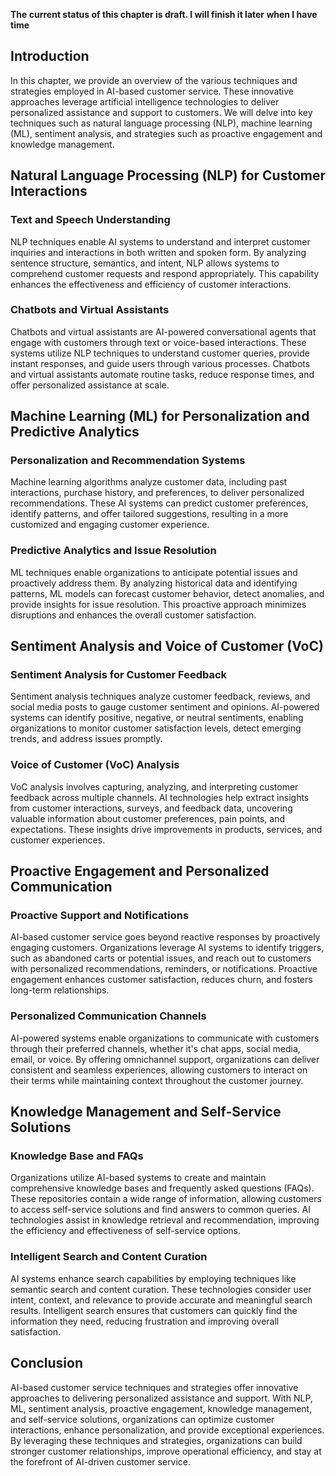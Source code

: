 **The current status of this chapter is draft. I will finish it later when I have time**

Introduction
------------

In this chapter, we provide an overview of the various techniques and strategies employed in AI-based customer service. These innovative approaches leverage artificial intelligence technologies to deliver personalized assistance and support to customers. We will delve into key techniques such as natural language processing (NLP), machine learning (ML), sentiment analysis, and strategies such as proactive engagement and knowledge management.

Natural Language Processing (NLP) for Customer Interactions
-----------------------------------------------------------

### Text and Speech Understanding

NLP techniques enable AI systems to understand and interpret customer inquiries and interactions in both written and spoken form. By analyzing sentence structure, semantics, and intent, NLP allows systems to comprehend customer requests and respond appropriately. This capability enhances the effectiveness and efficiency of customer interactions.

### Chatbots and Virtual Assistants

Chatbots and virtual assistants are AI-powered conversational agents that engage with customers through text or voice-based interactions. These systems utilize NLP techniques to understand customer queries, provide instant responses, and guide users through various processes. Chatbots and virtual assistants automate routine tasks, reduce response times, and offer personalized assistance at scale.

Machine Learning (ML) for Personalization and Predictive Analytics
------------------------------------------------------------------

### Personalization and Recommendation Systems

Machine learning algorithms analyze customer data, including past interactions, purchase history, and preferences, to deliver personalized recommendations. These AI systems can predict customer preferences, identify patterns, and offer tailored suggestions, resulting in a more customized and engaging customer experience.

### Predictive Analytics and Issue Resolution

ML techniques enable organizations to anticipate potential issues and proactively address them. By analyzing historical data and identifying patterns, ML models can forecast customer behavior, detect anomalies, and provide insights for issue resolution. This proactive approach minimizes disruptions and enhances the overall customer satisfaction.

Sentiment Analysis and Voice of Customer (VoC)
----------------------------------------------

### Sentiment Analysis for Customer Feedback

Sentiment analysis techniques analyze customer feedback, reviews, and social media posts to gauge customer sentiment and opinions. AI-powered systems can identify positive, negative, or neutral sentiments, enabling organizations to monitor customer satisfaction levels, detect emerging trends, and address issues promptly.

### Voice of Customer (VoC) Analysis

VoC analysis involves capturing, analyzing, and interpreting customer feedback across multiple channels. AI technologies help extract insights from customer interactions, surveys, and feedback data, uncovering valuable information about customer preferences, pain points, and expectations. These insights drive improvements in products, services, and customer experiences.

Proactive Engagement and Personalized Communication
---------------------------------------------------

### Proactive Support and Notifications

AI-based customer service goes beyond reactive responses by proactively engaging customers. Organizations leverage AI systems to identify triggers, such as abandoned carts or potential issues, and reach out to customers with personalized recommendations, reminders, or notifications. Proactive engagement enhances customer satisfaction, reduces churn, and fosters long-term relationships.

### Personalized Communication Channels

AI-powered systems enable organizations to communicate with customers through their preferred channels, whether it's chat apps, social media, email, or voice. By offering omnichannel support, organizations can deliver consistent and seamless experiences, allowing customers to interact on their terms while maintaining context throughout the customer journey.

Knowledge Management and Self-Service Solutions
-----------------------------------------------

### Knowledge Base and FAQs

Organizations utilize AI-based systems to create and maintain comprehensive knowledge bases and frequently asked questions (FAQs). These repositories contain a wide range of information, allowing customers to access self-service solutions and find answers to common queries. AI technologies assist in knowledge retrieval and recommendation, improving the efficiency and effectiveness of self-service options.

### Intelligent Search and Content Curation

AI systems enhance search capabilities by employing techniques like semantic search and content curation. These technologies consider user intent, context, and relevance to provide accurate and meaningful search results. Intelligent search ensures that customers can quickly find the information they need, reducing frustration and improving overall satisfaction.

Conclusion
----------

AI-based customer service techniques and strategies offer innovative approaches to delivering personalized assistance and support. With NLP, ML, sentiment analysis, proactive engagement, knowledge management, and self-service solutions, organizations can optimize customer interactions, enhance personalization, and provide exceptional experiences. By leveraging these techniques and strategies, organizations can build stronger customer relationships, improve operational efficiency, and stay at the forefront of AI-driven customer service.
